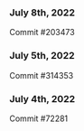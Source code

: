 ### July 8th, 2022

Commit #203473

### July 5th, 2022

Commit #314353


### July 4th, 2022

Commit #72281
